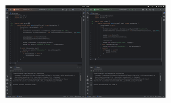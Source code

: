 <img src="https://github.com/mika0798/JavaSocketClient-ServerConnectionEstablishment/blob/main/Screenshot%20from%202025-10-08%2018-50-13.png">
